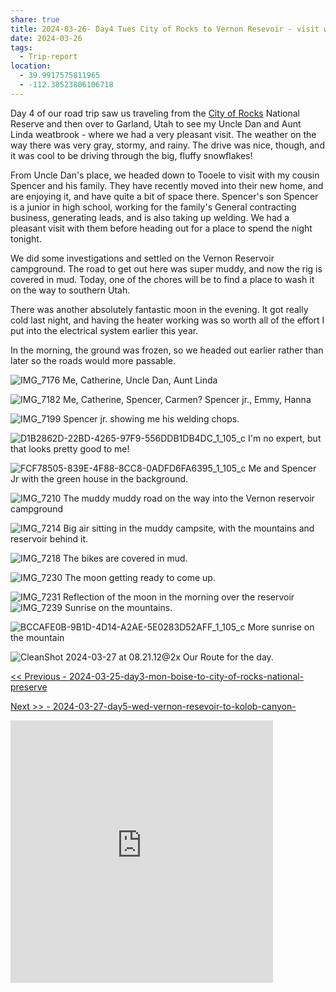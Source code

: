 ```yaml
---
share: true
title: 2024-03-26- Day4 Tues City of Rocks to Vernon Resevoir - visit with uncle Dan Aunt Linda and cousin spencer
date: 2024-03-26
tags:
  - Trip-report
location:
  - 39.9917575811965
  - -112.38523806106718
---
```


Day 4 of our road trip saw us traveling from the [City of Rocks](https://www.nps.gov/ciro/index.htm) National Reserve and then over to Garland, Utah to see my Uncle Dan and Aunt Linda weatbrook - where we had a very pleasant visit.  The weather on the way there was very gray, stormy, and rainy.  The drive was nice, though, and it was cool to be driving through the big, fluffy snowflakes!

From Uncle Dan's place, we headed down to Tooele to visit with my cousin Spencer and his family.   They have recently moved into their new home, and are enjoying it, and have quite a bit of space there.   Spencer's son Spencer is a junior in high school, working for the family's General contracting business, generating leads, and is also taking up welding.   We had a pleasant visit with them before heading out for a place to spend the night tonight.  


We did some investigations and settled on the Vernon Reservoir campground.    The road to get out here was super muddy, and now the rig is covered in mud.  Today, one of the chores will be to find a place to wash it on the way to southern Utah.

There was another absolutely fantastic moon in the evening.  It got really cold last night, and having the heater working was so worth all of the effort I put into the electrical system earlier this year.

In the morning, the ground was frozen, so we headed out earlier rather than later so the roads would more passable.

![IMG_7176](../../attachments/IMG_7176.jpeg)
Me, Catherine, Uncle Dan, Aunt Linda

![IMG_7182](../../attachments/IMG_7182.jpeg)
Me, Catherine, Spencer, Carmen? Spencer jr., Emmy, Hanna


![IMG_7199](../../attachments/IMG_7199.jpeg)
Spencer jr. showing me his welding chops.

![D1B2862D-22BD-4265-97F9-556DDB1DB4DC_1_105_c](../../attachments/D1B2862D-22BD-4265-97F9-556DDB1DB4DC_1_105_c.jpeg)
I'm no expert, but that looks pretty good to me!

![FCF78505-839E-4F88-8CC8-0ADFD6FA6395_1_105_c](../../attachments/FCF78505-839E-4F88-8CC8-0ADFD6FA6395_1_105_c.jpeg)
Me and Spencer Jr with the green house in the background.

![IMG_7210](../../attachments/IMG_7210.jpeg)
The muddy muddy road on the way into the Vernon reservoir campground

![IMG_7214](../../attachments/IMG_7214.jpeg)
Big air sitting in the muddy campsite, with the mountains and reservoir behind it.


![IMG_7218](../../attachments/IMG_7218.jpeg)
The bikes are covered in mud.


![IMG_7230](../../attachments/IMG_7230.jpeg)
The moon getting ready to come up.

![IMG_7231](../../attachments/IMG_7231.jpeg)
Reflection of the moon in the morning over the reservoir
![IMG_7239](../../attachments/IMG_7239.jpeg)
Sunrise on the mountains.

![BCCAFE0B-9B1D-4D14-A2AE-5E0283D52AFF_1_105_c](../../attachments/BCCAFE0B-9B1D-4D14-A2AE-5E0283D52AFF_1_105_c.jpeg)
More sunrise on the mountain

![CleanShot 2024-03-27 at 08.21.12@2x](../../attachments/CleanShot%202024-03-27%20at%2008.21.12@2x.png)
Our Route for the day.

[<< Previous - 2024-03-25-day3-mon-boise-to-city-of-rocks-national-preserve](./2024-03-25-day3-mon-boise-to-city-of-rocks-national-preserve.md)

[Next >> - 2024-03-27-day5-wed-vernon-resevoir-to-kolob-canyon-](./2024-03-27-day5-wed-vernon-resevoir-to-kolob-canyon-.md)


<iframe src="https://www.gaiagps.com/public/kznwqmohCQdm5gltfcsu0mOk/?embed=True" style="border:none; overflow-y: hidden; background-color:white; min-width: 320px; max-width:420px; width:100%; height: 420px;" seamless />

